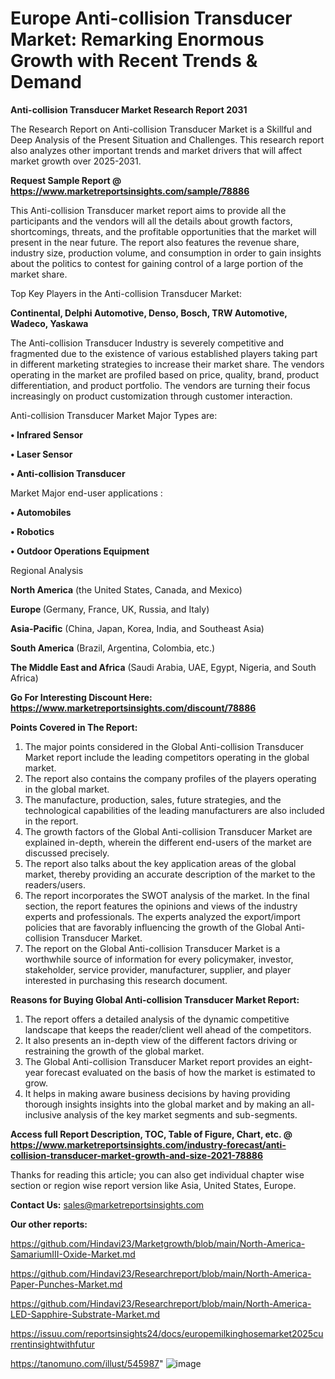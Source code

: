 # Europe Anti-collision Transducer Market: Remarking Enormous Growth with Recent Trends & Demand

<strong>Anti-collision Transducer Market Research Report 2031</strong>

The Research Report on Anti-collision Transducer Market is a Skillful and Deep Analysis of the Present Situation and Challenges. This research report also analyzes other important trends and market drivers that will affect market growth over 2025-2031.

<strong>Request Sample Report @ <a href=https://www.marketreportsinsights.com/sample/78886>https://www.marketreportsinsights.com/sample/78886</a></strong>

This Anti-collision Transducer market report aims to provide all the participants and the vendors will all the details about growth factors, shortcomings, threats, and the profitable opportunities that the market will present in the near future. The report also features the revenue share, industry size, production volume, and consumption in order to gain insights about the politics to contest for gaining control of a large portion of the market share.

Top Key Players in the Anti-collision Transducer Market:

<strong>Continental, Delphi Automotive, Denso, Bosch, TRW Automotive, Wadeco, Yaskawa</strong>

The Anti-collision Transducer Industry is severely competitive and fragmented due to the existence of various established players taking part in different marketing strategies to increase their market share. The vendors operating in the market are profiled based on price, quality, brand, product differentiation, and product portfolio. The vendors are turning their focus increasingly on product customization through customer interaction.

Anti-collision Transducer Market Major Types are:

<strong>• Infrared Sensor

• Laser Sensor

• Anti-collision Transducer</strong>

Market Major end-user applications :

<strong>• Automobiles

• Robotics

• Outdoor Operations Equipment</strong>

Regional Analysis

</u><strong><b>North America</b></strong> (the United States, Canada, and Mexico)

<strong><b>Europe </b></strong>(Germany, France, UK, Russia, and Italy)

<strong><b>Asia-Pacific</b></strong> (China, Japan, Korea, India, and Southeast Asia)

<strong><b>South America</b></strong> (Brazil, Argentina, Colombia, etc.)

<strong><b>The Middle East and Africa</b></strong> (Saudi Arabia, UAE, Egypt, Nigeria, and South Africa)

<strong>Go For Interesting Discount Here: <a href=https://www.marketreportsinsights.com/discount/78886>https://www.marketreportsinsights.com/discount/78886</a></strong>

<strong>Points Covered in The Report:</strong>
<ol>
  <li>The major points considered in the Global Anti-collision Transducer Market report include the leading competitors operating in the global market.</li>
  <li>The report also contains the company profiles of the players operating in the global market.</li>
  <li>The manufacture, production, sales, future strategies, and the technological capabilities of the leading manufacturers are also included in the report.</li>
  <li>The growth factors of the Global Anti-collision Transducer Market are explained in-depth, wherein the different end-users of the market are discussed precisely.</li>
  <li>The report also talks about the key application areas of the global market, thereby providing an accurate description of the market to the readers/users.</li>
  <li>The report incorporates the SWOT analysis of the market. In the final section, the report features the opinions and views of the industry experts and professionals. The experts analyzed the export/import policies that are favorably influencing the growth of the Global Anti-collision Transducer Market.</li>
  <li>The report on the Global Anti-collision Transducer Market is a worthwhile source of information for every policymaker, investor, stakeholder, service provider, manufacturer, supplier, and player interested in purchasing this research document.</li>
</ol>
<strong>Reasons for Buying Global Anti-collision Transducer Market Report:</strong>

<ol>
  <li>The report offers a detailed analysis of the dynamic competitive landscape that keeps the reader/client well ahead of the competitors.</li>
  <li>It also presents an in-depth view of the different factors driving or restraining the growth of the global market.</li>
  <li>The Global Anti-collision Transducer Market report provides an eight-year forecast evaluated on the basis of how the market is estimated to grow.</li>
  <li>It helps in making aware business decisions by having providing thorough insights insights into the global market and by making an all-inclusive analysis of the key market segments and sub-segments.</li>
</ol>
<strong>Access full Report Description, TOC, Table of Figure, Chart, etc. @ <a href=https://www.marketreportsinsights.com/industry-forecast/anti-collision-transducer-market-growth-and-size-2021-78886>https://www.marketreportsinsights.com/industry-forecast/anti-collision-transducer-market-growth-and-size-2021-78886</a></strong>


Thanks for reading this article; you can also get individual chapter wise section or region wise report version like Asia, United States, Europe.

<strong>Contact Us:</strong>
sales@marketreportsinsights.com

<strong>Our other reports:</strong>

<a href=https://github.com/Hindavi23/Marketgrowth/blob/main/North-America-SamariumIII-Oxide-Market.md>https://github.com/Hindavi23/Marketgrowth/blob/main/North-America-SamariumIII-Oxide-Market.md</a>

<a href=https://github.com/Hindavi23/Researchreport/blob/main/North-America-Paper-Punches-Market.md>https://github.com/Hindavi23/Researchreport/blob/main/North-America-Paper-Punches-Market.md</a>

<a href=https://github.com/Hindavi23/Researchreport/blob/main/North-America-LED-Sapphire-Substrate-Market.md>https://github.com/Hindavi23/Researchreport/blob/main/North-America-LED-Sapphire-Substrate-Market.md</a>

<a href=https://issuu.com/reportsinsights24/docs/europemilkinghosemarket2025currentinsightwithfutur>https://issuu.com/reportsinsights24/docs/europemilkinghosemarket2025currentinsightwithfutur</a>

<a href=https://tanomuno.com/illust/545987>https://tanomuno.com/illust/545987</a>"
![image](https://github.com/user-attachments/assets/b9a47b66-b599-43ff-b36f-6d19f6d014e4)
